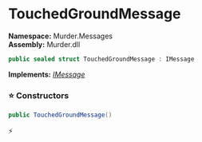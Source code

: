 # TouchedGroundMessage

**Namespace:** Murder.Messages \
**Assembly:** Murder.dll

```csharp
public sealed struct TouchedGroundMessage : IMessage
```

**Implements:** _[IMessage](../../Bang/Components/IMessage.html)_

### ⭐ Constructors
```csharp
public TouchedGroundMessage()
```



⚡